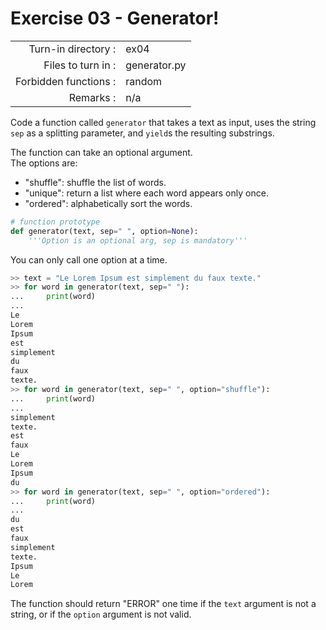 # Exercise 03 - Generator!

|                         |                     |
| -----------------------:| ------------------- |
|   Turn-in directory :   |  ex04               |
|   Files to turn in :    |  generator.py       |
|   Forbidden functions : |  random             |
|   Remarks :             |  n/a                |

Code a function called `generator` that takes a text as input, uses the string `sep` as a splitting parameter, and `yield`s the resulting substrings.

The function can take an optional argument.  
The options are:
* "shuffle": shuffle the list of words.  
* "unique": return a list where each word appears only once.  
* "ordered": alphabetically sort the words.  

```py
# function prototype
def generator(text, sep=" ", option=None):
    '''Option is an optional arg, sep is mandatory'''
```

You can only call one option at a time.

```py
>> text = "Le Lorem Ipsum est simplement du faux texte."
>> for word in generator(text, sep=" "):
...     print(word)
...
Le
Lorem
Ipsum
est
simplement
du
faux
texte.
>> for word in generator(text, sep=" ", option="shuffle"):
...     print(word)
...
simplement
texte.
est
faux
Le
Lorem
Ipsum
du
>> for word in generator(text, sep=" ", option="ordered"):
...     print(word)
...
du
est
faux
simplement
texte.
Ipsum
Le
Lorem
```

The function should return "ERROR" one time if the `text` argument is not a string, or if the `option` argument is not valid.
